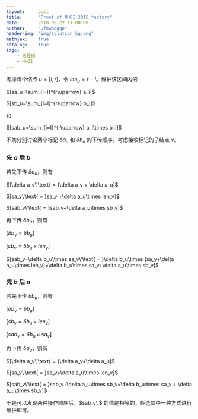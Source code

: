 ```yaml
---
layout:     post
title:      "Proof of NHOI 2015_factory"
date:       2018-05-22 11:00:00
author:     "Ufowoqqqo"
header-img: "img/solution_bg.png"
mathjax:    true
catalog:    true
tags:
    - 线段树
    - NHOI
---
```


考虑每个结点 $u=[l,r]$，令 $len_u=r-l$。维护该区间内的

$[sa_u=\sum_{i=l}^{r\uparrow} a_i]$

$[sb_u=\sum_{i=l}^{r\uparrow} b_i]$

和

$[sab_u=\sum_{i=l}^{r\uparrow} a_i\times b_i]$

不妨分别讨论两个标记 $\delta a_u$ 和 $\delta b_u$ 的下传顺序。考虑接收标记的子结点 $v$。

### 先 $a$ 后 $b$

若先下传 $\delta a_u$，则有

$[\delta a_v\'\text{ = }\delta a_v + \delta a_u]$

$[sa_v\'\text{ = }sa_v +\delta a_u\times len_v]$

$[sab_v\'\text{ = }sab_v+\delta a_u\times sb_v]$

再下传 $\delta b_u$，则有

$[\delta b_v=\delta b_u]$

$[sb_v=\delta b_u\times len_v]$

$[sab_v=\delta b_u\times sa_v\'\text{ = }\delta b_u\times (sa_v+\delta a_u\times len_v)=\delta b_u\times sa_v+\delta a_u\times sb_v]$

### 先 $b$ 后 $a$

若先下传 $\delta b_u$，则有

$[\delta b_v=\delta b_u]$

$[sb_v=\delta b_u\times len_v]$

$[sab_v=\delta b_u\times sa_v]$

再下传 $\delta a_u$，则有

$[\delta a_v\'\text{ = }\delta a_v+\delta a_u]$

$[sa_v\'\text{ = }sa_v+\delta a_u\times len_v]$

$[sab_v\'\text{ = }sab_v+\delta a_u\times sb_v=\delta b_u\times sa_v + \delta a_u\times sb_v]$

于是可以发现两种操作顺序后，$sab_v\'$ 的值是相等的，任选其中一种方式进行维护即可。
